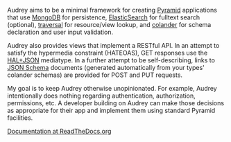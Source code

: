 Audrey aims to be a minimal framework for creating [Pyramid](http://www.pylonsproject.org/) applications that use [MongoDB](http://www.mongodb.org/) for persistence, [ElasticSearch](http://www.elasticsearch.org/) for fulltext search (optional), [traversal](http://docs.pylonsproject.org/projects/pyramid/en/1.4-branch/narr/traversal.html) for resource/view lookup, and [colander](http://pypi.python.org/pypi/colander) for schema declaration and user input validation.

Audrey also provides views that implement a RESTful API.  In an attempt to satisfy the hypermedia constraint (HATEOAS), GET responses use the [HAL+JSON](http://stateless.co/hal_specification.html) mediatype.  In a further attempt to be self-describing, links to [JSON Schema](http://json-schema.org/) documents (generated automatically from your types' colander schemas) are provided for POST and PUT requests.

My goal is to keep Audrey otherwise unopinionated.  For example, Audrey intentionally does nothing regarding authentication, authorization, permissions, etc.  A developer building on Audrey can make those decisions as appropriate for their app and implement them using standard Pyramid facilities.

[Documentation at ReadTheDocs.org](https://audrey.readthedocs.org/)
